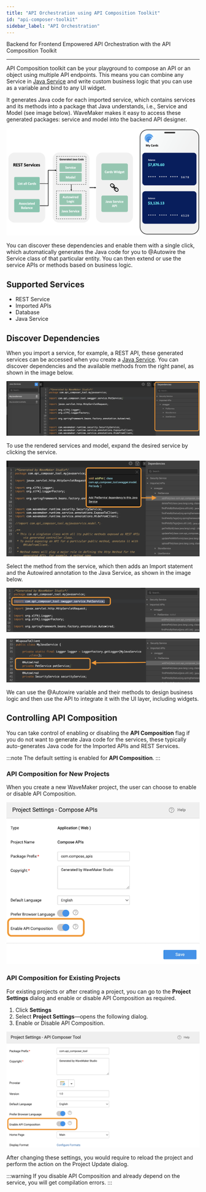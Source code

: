 ```yaml
---
title: "API Orchestration using API Composition Toolkit"
id: "api-composer-toolkit"
sidebar_label: "API Orchestration"
---
```


Backend for Frontend Empowered API Orchestration with the API Composition Toolkit

---

API Composition toolkit can be your playground to compose an API or an object using multiple API endpoints. This means you can combine any Service in [Java Service](/learn/app-development/services/java-services/java-service) and write custom business logic that you can use as a variable and bind to any UI widget.

It generates Java code for each imported service, which contains services and its methods into a package that Java understands, i.e., Service and Model (see image below). WaveMaker makes it easy to access these generated packages: service and model into the backend API designer. 

![api composer](/learn/assets/api-composer.png)

You can discover these dependencies and enable them with a single click, which automatically generates the Java code for you to @Autowire the Service class of that particular entity. You can then extend or use the service APIs or methods based on business logic.

## Supported Services

- REST Service
- Imported APIs
- Database
- Java Service

## Discover Dependencies

When you import a service, for example, a REST API, these generated services can be accessed when you create a [Java Service](/learn/app-development/services/java-services/java-service). You can discover dependencies and the available methods from the right panel, as shown in the image below.

![api composer discover dependencies](/learn/assets/api-composer-discover-dependencies.png)

To use the rendered services and model, expand the desired service by clicking the service. 

![api composer disover methods](/learn/assets/api-composer-discover-method.png)

Select the method from the service, which then adds an Import statement and the Autowired annotation to the Java Service, as shown in the image below.

![api composer import statement](/learn/assets/api-composer-import.png)

![api composer method added](/learn/assets/api-composer-method-added.png)

We can use the @Autowire variable and their methods to design business logic and then use the API to integrate it with the UI layer, including widgets.

## Controlling API Composition

You can take control of enabling or disabling the **API Composition** flag if you do not want to generate Java code for the services, these typically auto-generates Java code for the Imported APIs and REST Services.

:::note
The default setting is enabled for **API Composition**.
:::

### API Composition for New Projects

When you create a new WaveMaker project, the user can choose to enable or disable API Composition.

![](/learn/assets/api-composer-enable-project-creation.png)

### API Composition for Existing Projects

For existing projects or after creating a project, you can go to the **Project Settings** dialog and enable or disable API Composition as required. 

1. Click **Settings**
2. Select **Project Settings**—opens the following dialog.
3. Enable or Disable API Composition.

![](/learn/assets/api-composer-enable-after-project-creation.png)

After changing these settings, you would require to reload the project and perform the action on the Project Update dialog. 

:::warning
If you disable API Composition and already depend on the service, you will get compilation errors.
:::